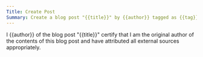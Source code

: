 ```yaml
---
Title: Create Post
Summary: Create a blog post "{{title}}" by {{author}} tagged as {{tag}}
---
```


I {{author}} of the blog post "{{title}}" certify that I am the original author of the contents of this blog post and have attributed all external sources appropriately.